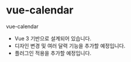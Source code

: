 # vue-calendar
vue-calendar

* Vue 3 기반으로 설계되어 있습니다.
* 디자인 변경 및 여러 달력 기능을 추가할 예정입니다.
* 플러그인 적용을 추가할 예정입니다.

